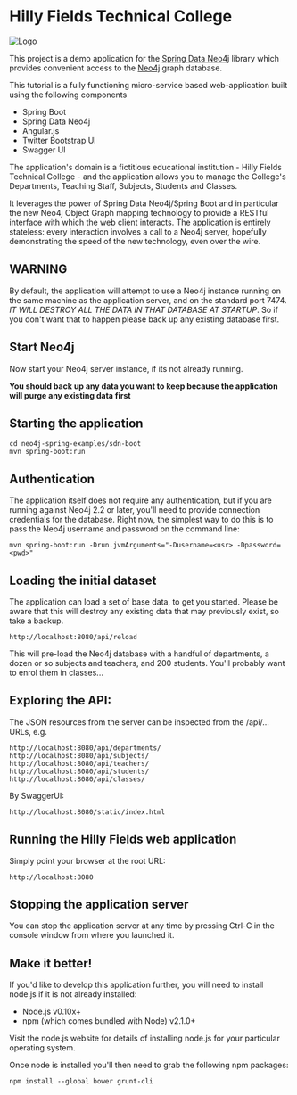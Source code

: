 Hilly Fields Technical College
==============================
![Logo](https://github.com/neo4j/neo4j-ogm/blob/master/neo4j-spring-examples/sdn-boot/src/main/webapp/assets/images/engineering-dept.JPG)

This project is a demo application for the [Spring Data Neo4j](https://github.com/SpringSource/spring-data-neo4j)
library which provides convenient access to the [Neo4j](http://neo4j.org) graph database.

This tutorial is a fully functioning micro-service based web-application built using the following components

- Spring Boot
- Spring Data Neo4j
- Angular.js
- Twitter Bootstrap UI
- Swagger UI

The application's domain is a fictitious educational institution - Hilly Fields Technical College - and the application
allows you to manage the College's Departments, Teaching Staff, Subjects, Students and Classes.

It leverages the power of Spring Data Neo4j/Spring Boot and in particular the new Neo4j Object Graph mapping technology to provide a RESTful interface with which the web client interacts. The application is entirely stateless: every interaction involves a call to a Neo4j server, hopefully demonstrating the speed of the new technology, even over the wire.

WARNING
-------
By default, the application will attempt to use a Neo4j instance running on the same machine as the application server, and on the standard port 7474. *IT WILL DESTROY ALL THE DATA IN THAT DATABASE AT STARTUP*. So if you don't want that to happen please back up any existing database first.

Start Neo4j
-----------

Now start your Neo4j server instance, if its not already running. 

**You should back up any data you want to keep because the application will purge any existing data first**

Starting the application
------------------------

    cd neo4j-spring-examples/sdn-boot
    mvn spring-boot:run

Authentication
--------------
The application itself does not require any authentication, but if you are running against Neo4j 2.2 or later,
you'll need to provide connection credentials for the database. Right now, the simplest way to do this is to pass
the Neo4j username and password on the command line:

    mvn spring-boot:run -Drun.jvmArguments="-Dusername=<usr> -Dpassword=<pwd>"

Loading the initial dataset
---------------------------
The application can load a set of base data, to get you started. Please be aware that this will destroy
any existing data that may previously exist, so take a backup.

    http://localhost:8080/api/reload

This will pre-load the Neo4j database with a handful of departments, a dozen or so subjects and teachers,
and 200 students. You'll probably want to enrol them in classes...

Exploring the API:
-----------------
The JSON resources from the server can be inspected from the /api/... URLs, e.g.

    http://localhost:8080/api/departments/
    http://localhost:8080/api/subjects/
    http://localhost:8080/api/teachers/
    http://localhost:8080/api/students/
    http://localhost:8080/api/classes/
    
By SwaggerUI:

    http://localhost:8080/static/index.html

Running the Hilly Fields web application
----------------------------------------
Simply point your browser at the root URL:

    http://localhost:8080

Stopping the application server
-------------------------------
You can stop the application server at any time by pressing Ctrl-C in the console window from where you launched it.

Make it better!
---------------
If you'd like to develop this application further, you will need to install node.js if it is not already installed:

- Node.js v0.10x+
- npm (which comes bundled with Node) v2.1.0+

Visit the node.js website for details of installing node.js for your particular operating system.

Once node is installed you'll then need to grab the following npm packages:

    npm install --global bower grunt-cli






